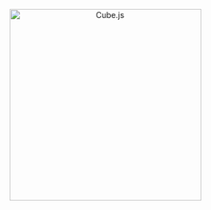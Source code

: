 
<p align="center"><a href="https://www.statsbot.co"><img src="https://i.imgur.com/zYHXm4o.png" alt="Cube.js" width="340px"></a></p>
